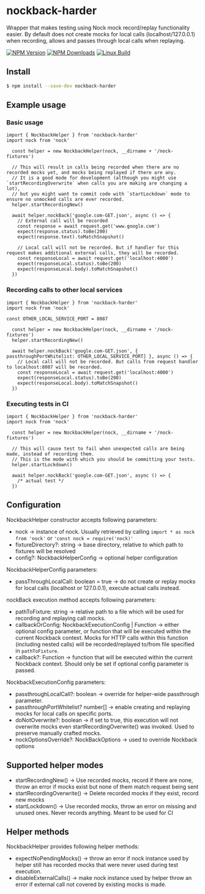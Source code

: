# nockback-harder

Wrapper that makes testing using Nock mock record/replay functionality easier. 
By default does not create mocks for local calls (localhost/127.0.0.1) when recording, allows and passes through local calls when replaying.

  [![NPM Version][npm-image]][npm-url]
  [![NPM Downloads][downloads-image]][downloads-url]
  [![Linux Build][travis-image]][travis-url]

## Install

```sh
$ npm install --save-dev nockback-harder
```


## Example usage

### Basic usage

```
import { NockbackHelper } from 'nockback-harder'
import nock from 'nock'

  const helper = new NockbackHelper(nock, __dirname + '/nock-fixtures')

  // This will result in calls being recorded when there are no recorded mocks yet, and mocks being replayed if there are any. 
  // It is a good mode for development (although you might use `startRecordingOverwrite` when calls you are making are changing a lot),
  // but you might want to commit code with `startLockdown` mode to ensure no unmocked calls are ever recorded.
  helper.startRecordingNew()

  await helper.nockBack('google.com-GET.json', async () => {
    // External call will be recorded
    const response = await request.get('www.google.com')
    expect(response.status).toBe(200)
    expect(response.text).toMatchSnapshot()
    
    // Local call will not be recorded. But if handler for this request makes additional external calls, they will be recorded.
    const responseLocal = await request.get('localhost:4000')
    expect(responseLocal.status).toBe(200)
    expect(responseLocal.body).toMatchSnapshot()
  })
```

### Recording calls to other local services

```
import { NockbackHelper } from 'nockback-harder'
import nock from 'nock'

const OTHER_LOCAL_SERVICE_PORT = 8087

  const helper = new NockbackHelper(nock, __dirname + '/nock-fixtures')
  helper.startRecordingNew()

  await helper.nockBack('google.com-GET.json', { passthroughPortWhitelist: OTHER_LOCAL_SERVICE_PORT] }, async () => {
    // Local call will not be recorded. But calls from request handler to localhost:8087 will be recorded.
    const responseLocal = await request.get('localhost:4000')
    expect(responseLocal.status).toBe(200)
    expect(responseLocal.body).toMatchSnapshot()
  })
```

### Executing tests in CI

```
import { NockbackHelper } from 'nockback-harder'
import nock from 'nock'

  const helper = new NockbackHelper(nock, __dirname + '/nock-fixtures')
  
  // This will cause test to fail when unexpected calls are being made, instead of recording them. 
  // This is the mode with which you should be committing your tests.
  helper.startLockdown()  

  await helper.nockBack('google.com-GET.json', async () => {
    /* actual test */
  })
```

## Configuration

NockbackHelper constructor accepts following parameters:

* nock -> instance of nock. Usually retrieved by calling `import * as nock from 'nock'` or `'const nock = require('nock)'`
* fixtureDirectory?: string -> base directory, relative to which path to fixtures will be resolved
* config?: NockbackHelperConfig -> optional helper configuration

NockbackHelperConfig parameters:

* passThroughLocalCall: boolean = true -> do not create or replay mocks for local calls (localhost or 127.0.0.1), execute actual calls instead.

nockBack execution method accepts following parameters:

* pathToFixture: string -> relative path to a file which will be used for recording and replaying call mocks.
* callbackOrConfig: NockbackExecutionConfig | Function -> either optional config parameter, or function that will be executed within the current Nockback context. Mocks for HTTP calls within this function (including nested calls) will be recorded/replayed to/from file specified in `pathToFixture`.
* callback?: Function -> function that will be executed within the current Nockback context. Should only be set if optional config parameter is passed.

NockbackExecutionConfig parameters:

* passthroughLocalCall?: boolean -> override for helper-wide passthrough parameter.
* passthroughPortWhitelist? number[] -> enable creating and replaying mocks for local calls on specific ports.
* doNotOverwrite?: boolean -> if set to true, this execution will not overwrite mocks even startRecordingOverwrite() was invoked. Used to preserve manually crafted mocks.
* nockOptionsOverride?: NockBackOptions -> used to override Nockback options

## Supported helper modes

* startRecordingNew() -> Use recorded mocks, record if there are none, throw an error if mocks exist but none of them match request being sent
* startRecordingOverwrite() -> Delete recorded mocks if they exist, record new mocks
* startLockdown() -> Use recorded mocks, throw an error on missing and unused ones. Never records anything. Meant to be used for CI

## Helper methods

NockbackHelper provides following helper methods:

* expectNoPendingMocks() -> throw an error if nock instance used by helper still has recorded mocks that were never used during test execution.
* disableExternalCalls() -> make nock instance used by helper throw an error if external call not covered by existing mocks is made.

[npm-image]: https://img.shields.io/npm/v/nockback-harder.svg
[npm-url]: https://npmjs.org/package/nockback-harder
[downloads-image]: https://img.shields.io/npm/dm/nockback-harder.svg
[downloads-url]: https://npmjs.org/package/nockback-harder
[travis-image]: https://img.shields.io/travis/kibertoad/nockback-harder/master.svg?label=linux
[travis-url]: https://travis-ci.org/kibertoad/nockback-harder
